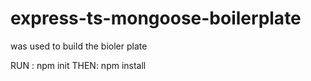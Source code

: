﻿# express-ts-mongoose-boilerplate


was used to build the bioler plate


RUN :  npm init 
THEN: npm install 

